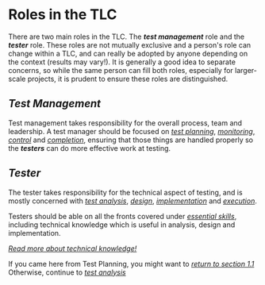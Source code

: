 # **Roles in the TLC**

There are two main roles in the TLC. The ***test management*** role and the ***tester*** role. These roles are not mutually exclusive and a person's role can change within a TLC, and can really be adopted by anyone depending on the context (results may vary!). It is generally a good idea to separate concerns, so while the same person can fill both roles, especially for larger-scale projects, it is prudent to ensure these roles are distinguished.

## *Test Management*

Test management takes responsibility for the overall process, team and leadership. A test manager should be focused on *[test planning](/1/1.Test_Planning.md)*, [*monitoring*, *control*](/1/3.Test_Monitoring.md) and *[completion](/3/)*, ensuring that those things are handled properly so the ***testers*** can do more effective work at testing.

## *Tester*

The tester takes responsibility for the technical aspect of testing, and is mostly concerned with *[test analysis](/1/4.Test_Analysis.md)*, *[design](/2/)*, *[implementation](/2/)* and *[execution](/2/)*.

Testers should be able on all the fronts covered under *[essential skills](/0/3.Essential_Skills.md)*, including technical knowledge which is useful in analysis, design and implementation.

*[Read more about technical knowledge!](/1/4/1.Test_Types.md)*

If you came here from Test Planning, you might want to *[return to section 1.1](/1/1.Test_Planning.md)*
Otherwise, continue to *[test analysis](/1/4.Test_Analysis.md)*